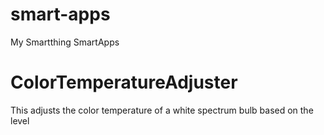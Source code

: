 # smart-apps
My Smartthing SmartApps

# ColorTemperatureAdjuster
This adjusts the color temperature of a white spectrum bulb based on the level